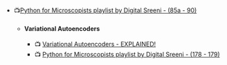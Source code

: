 - 📺[Python for Microscopists playlist by Digital Sreeni - (85a - 90)](https://www.youtube.com/playlist?list=PLZsOBAyNTZwbIjGnolFydAN33gyyGP7lT)
  
  - #### Variational Autoencoders
    
    - 📺 [Variational Autoencoders - EXPLAINED!
](https://www.youtube.com/watch?v=fcvYpzHmhvA&t=182s)
    - 📺 [Python for Microscopists playlist by Digital Sreeni - (178 - 179)](https://www.youtube.com/playlist?list=PLZsOBAyNTZwbIjGnolFydAN33gyyGP7lT)
